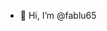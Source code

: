 - 👋 Hi, I’m @fablu65

<!---
fablu65/fablu65 is a ✨ special ✨ repository because its `README.md` (this file) appears on your GitHub profile.
You can click the Preview link to take a look at your changes.
--->
